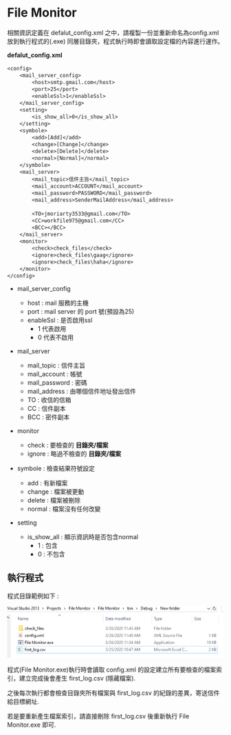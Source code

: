 # File Monitor

相關資訊定義在 defalut_config.xml 之中，請複製一份並重新命名為config.xml 放到執行程式的(.exe) 同層目錄夾，程式執行時即會讀取設定檔的內容進行運作。

<b>defalut_config.xml</b>

    <config>
        <mail_server_config>
            <host>smtp.gmail.com</host>
            <port>25</port>
            <enableSsl>1</enableSsl>
        </mail_server_config>
        <setting>
            <is_show_all>0</is_show_all>
        </setting>
        <symbole>
            <add>[Add]</add>
            <change>[Change]</change>
            <delete>[Delete]</delete>
            <normal>[Normal]</normal>
        </symbole>
        <mail_server>
            <mail_topic>信件主旨</mail_topic>
            <mail_account>ACCOUNT</mail_account>
            <mail_password>PASSWORD</mail_password>
            <mail_address>SenderMailAddress</mail_address>

            <TO>jmoriarty3533@gmail.com</TO>
            <CC>workfile975@gmail.com</CC>
            <BCC></BCC>
        </mail_server>
        <monitor>
            <check>check_files</check>
            <ignore>check_files\gaag</ignore>
            <ignore>check_files\haha</ignore>
        </monitor>
    </config>

* mail_server_config 
    * host : mail 服務的主機
    * port : mail server 的 port 號(預設為25)
    * enableSsl : 是否啟用ssl
        * 1 代表啟用
        * 0 代表不啟用
* mail_server
    * mail_topic : 信件主旨
    * mail_account : 帳號
    * mail_password : 密碼
    * mail_address : 由哪個信件地址發出信件
    * TO : 收信的信箱
    * CC : 信件副本
    * BCC : 密件副本
* monitor
    * check : 要檢查的 <b>目錄夾/檔案</b>
    * ignore : 略過不檢查的 <b>目錄夾/檔案</b>

* symbole : 檢查結果符號設定
    * add : 有新檔案
    * change : 檔案被更動
    * delete : 檔案被刪除
    * normal : 檔案沒有任何改變

* setting
    * is_show_all : 顯示資訊時是否包含normal
        * 1 : 包含
        * 0 : 不包含

## 執行程式

程式目錄範例如下 :

![image](/docs/folder_view.PNG)

程式(File Monitor.exe)執行時會讀取 config.xml 的設定建立所有要檢查的檔案索引，建立完成後會產生 first_log.csv (隱藏檔案).

之後每次執行都會檢查目錄夾所有檔案與 first_log.csv 的紀錄的差異，寄送信件給目標網址.

若是要重新產生檔案索引，請直接刪除 first_log.csv 後重新執行 File Monitor.exe 即可.

